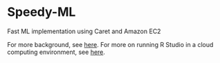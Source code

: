 # Speedy-ML
Fast ML implementation using Caret and Amazon EC2

For more background, see [here](https://blakeshurtz.netlify.com/portfolio/work6/). For more on running R Studio in a cloud computing environment, see [here](https://blakeshurtz.netlify.com/portfolio/work7/).
